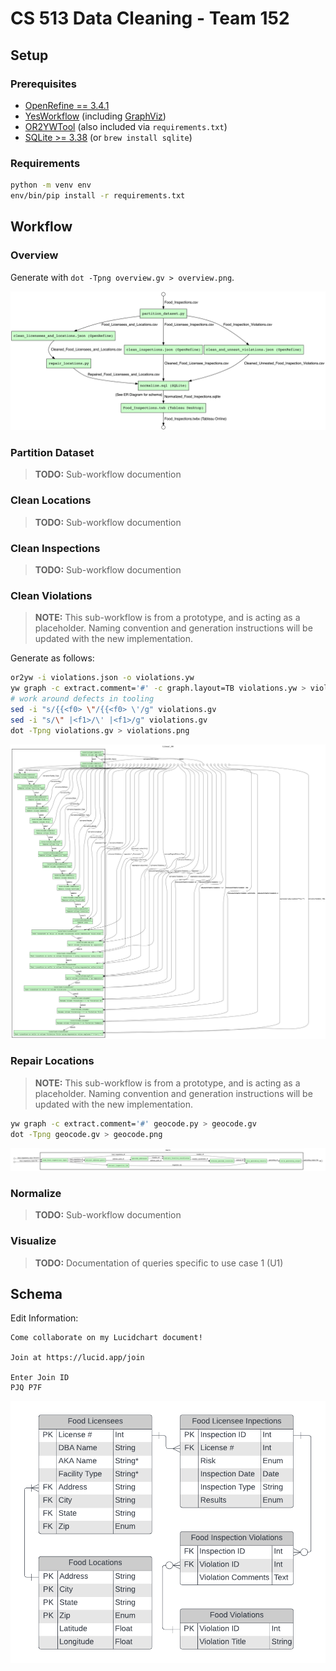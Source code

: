# CS 513 Data Cleaning - Team 152

## Setup

### Prerequisites

* [OpenRefine == 3.4.1](https://github.com/OpenRefine/OpenRefine/releases/tag/3.4.1)
* [YesWorkflow](https://github.com/yesworkflow-org/yw-prototypes) (including [GraphViz](https://github.com/yesworkflow-org/yw-prototypes#2--install-graphviz-visualization-software))
* [OR2YWTool](https://github.com/LanLi2017/OR2YWTool) (also included via `requirements.txt`)
* [SQLite >= 3.38](https://www.sqlite.org/index.html) (or `brew install sqlite`)

### Requirements

```sh
python -m venv env
env/bin/pip install -r requirements.txt
```

## Workflow

### Overview

Generate with `dot -Tpng overview.gv > overview.png`.

![Overview](overview.png)

### Partition Dataset
> **TODO:** Sub-workflow documention

### Clean Locations
> **TODO:** Sub-workflow documention

### Clean Inspections
> **TODO:** Sub-workflow documention

### Clean Violations

> **NOTE:** This sub-workflow is from a prototype, and is acting as a placeholder. Naming convention and generation instructions will be updated with the new implementation.

Generate as follows:

```bash
or2yw -i violations.json -o violations.yw
yw graph -c extract.comment='#' -c graph.layout=TB violations.yw > violations.gv
# work around defects in tooling
sed -i "s/{{<f0> \"/{{<f0> \'/g" violations.gv
sed -i "s/\" |<f1>/\' |<f1>/g" violations.gv
dot -Tpng violations.gv > violations.png
```

![Violations](violations.png)

### Repair Locations

> **NOTE:** This sub-workflow is from a prototype, and is acting as a placeholder. Naming convention and generation instructions will be updated with the new implementation.

```bash
yw graph -c extract.comment='#' geocode.py > geocode.gv
dot -Tpng geocode.gv > geocode.png
```

![Geocode](geocode.png)

### Normalize
> **TODO:** Sub-workflow documention

### Visualize
> **TODO:** Documentation of queries specific to use case 1 (U1)

## Schema

Edit Information:

```
Come collaborate on my Lucidchart document!

Join at https://lucid.app/join

Enter Join ID
PJQ P7F
```

![Schema](schema.png)
